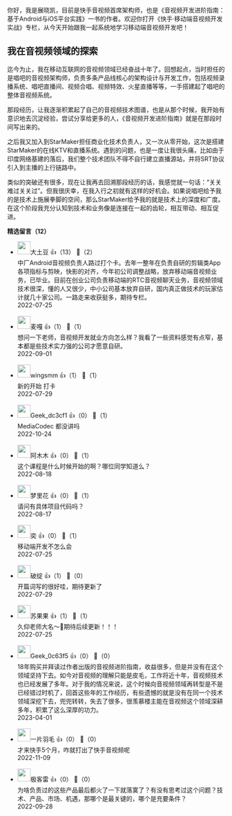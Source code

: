 你好，我是展晓凯，目前是快手音视频首席架构师，也是《音视频开发进阶指南：基于Android与iOS平台实践》一书的作者。欢迎你打开《快手·移动端音视频开发实战》专栏，从今天开始跟我一起系统地学习移动端音视频开发吧！

## 我在音视频领域的探索

迄今为止，我在移动互联网的音视频领域已经奋战十年了。回想起点，当时担任的是唱吧的音视频架构师，负责多条产品线核心的架构设计与开发工作，包括视频录播系统、唱吧直播间、视频合唱、视频特效、火星直播等等，一手搭建起了唱吧的整体音视频系统。

那段经历，让我逐渐积累起了自己的音视频技术图谱，也是从那个时候，我开始有意识地去沉淀经验，尝试分享给更多的人，《音视频开发进阶指南》就是在那段时间写出来的。

之后我又加入到StarMaker担任商业化技术负责人，又一次从零开始，这次是搭建StarMaker的在线KTV和直播系统。遇到的问题，也是一度让我很头痛，比如由于印度网络基建的落后，我们整个技术团队不得不自行建立直播源站，并将SRT协议引入到主播的上行链路中。

类似的突破还有很多，现在让我再去回溯那段经历的话，我感觉就一句话：“关关难过关关过”。但我很庆幸，在我入行之初就有这样的好机会。如果说唱吧给予我的是技术上施展拳脚的空间，那么StarMaker给予我的就是技术上的深度和广度。在这个阶段我充分认知到技术和业务像是连接在一起的齿轮，相互带动、相互促进。
<div><strong>精选留言（12）</strong></div><ul>
<li><img src="https://static001.geekbang.org/account/avatar/00/11/1d/64/52a5863b.jpg" width="30px"><span>大土豆</span> 👍（13） 💬（2）<div>中厂Android音视频负责人路过打个卡。去年一整年在负责自研的剪辑类App各项指标与剪映，快影的对齐，今年初公司调整战略，放弃移动端音视频业务，已毕业。目前在创业公司负责移动端的RTC音视频聊天业务，音视频领域技术很深，懂的人又很少，中小公司基本放弃自研，国内真正做技术的玩家估计就几十家公司。一路走来收获挺多，期待专栏。</div>2022-07-25</li><br/><li><img src="https://thirdwx.qlogo.cn/mmopen/vi_32/EDkDuR08JJpS78qtgekDPzplYO0ekibjZCZOEkKJkO2mbWJI6r5l8pCdppVNWnRicrbm1U9wF2FnCOTwoxvFHGTw/132" width="30px"><span>麦嘎</span> 👍（1） 💬（1）<div>想问一下老师，音视频开发就业方向怎么样？我看了一些资料感觉有点窄，基本都是些技术实力强的公司才愿意自研。</div>2022-09-01</li><br/><li><img src="https://static001.geekbang.org/account/avatar/00/10/a4/54/77f6151d.jpg" width="30px"><span>wingsmm</span> 👍（1） 💬（1）<div>新的开始 打卡</div>2022-07-29</li><br/><li><img src="" width="30px"><span>Geek_dc3cf1</span> 👍（0） 💬（1）<div>MediaCodec 都没讲吗</div>2022-10-24</li><br/><li><img src="https://static001.geekbang.org/account/avatar/00/16/3b/b6/697be3c9.jpg" width="30px"><span>阿木木</span> 👍（0） 💬（1）<div>这个课程是什么时候开始的啊？哪位同学知道么？</div>2022-08-18</li><br/><li><img src="https://static001.geekbang.org/account/avatar/00/12/01/7b/5304ad17.jpg" width="30px"><span>梦里花</span> 👍（0） 💬（1）<div>请问有具体项目代码吗？</div>2022-08-17</li><br/><li><img src="https://static001.geekbang.org/account/avatar/00/0f/57/4f/6fb51ff1.jpg" width="30px"><span>奕</span> 👍（0） 💬（1）<div>移动端开发不怎么会</div>2022-07-25</li><br/><li><img src="https://static001.geekbang.org/account/avatar/00/1f/b5/10/6165c67d.jpg" width="30px"><span>破绽</span> 👍（1） 💬（0）<div>开篇词写的很好哇，期待更新了</div>2022-07-29</li><br/><li><img src="https://static001.geekbang.org/account/avatar/00/2b/86/73/5190bbde.jpg" width="30px"><span>苏果果</span> 👍（1） 💬（1）<div>久仰老师大名～🥰期待后续更新！！！</div>2022-07-25</li><br/><li><img src="https://thirdwx.qlogo.cn/mmopen/vi_32/Q0j4TwGTfTKKsdByrvUyfhPcKTubI1JnP5SAPib3dw1vMffmkEK64iaTFoKCACgzLA819XwzKW7FC9GBjpWqD5XA/132" width="30px"><span>Geek_0c63f5</span> 👍（0） 💬（0）<div>18年购买并拜读过作者出版的音视频进阶指南，收益很多，但是并没有在这个领域坚持下去。如今对音视频的理解只能是皮毛，工作将近十年，音视频技术也已经发展了多年。对于我的情况来说，这个时候向音视频领域再转型是不是已经错过时机了，回首这些年的工作经历，有些遗憾的就是没有在同一个技术领域深挖下去，兜兜转转，失去了很多，很羡慕楼主能在音视频这个领域深耕多年，积累了这么深厚的功力。</div>2023-04-01</li><br/><li><img src="http://thirdwx.qlogo.cn/mmopen/vi_32/Q0j4TwGTfTISkR0XDibLuwwl6PibTpQmDrnV7feN1YibqvrnpCE8fVk5cPPuUUxqvW4IZicrmTKXueTW6LpSNrxt4w/132" width="30px"><span>一片羽毛</span> 👍（0） 💬（0）<div>才来快手5个月，咋就打出了快手音视频呢</div>2022-11-09</li><br/><li><img src="https://static001.geekbang.org/account/avatar/00/0f/e4/39/a06ade33.jpg" width="30px"><span>极客雷</span> 👍（0） 💬（0）<div>为啥负责过的这些产品最后都火了一下就落寞了？有没有思考过这个问题？技术、产品、市场、机遇，那哪个是最关键的，哪个是充要条件？</div>2022-09-28</li><br/>
</ul>